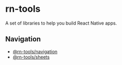 # rn-tools

A set of libraries to help you build React Native apps.

## Navigation

- [@rn-tools/navigation](packages/navigation/readme.md)
- [@rn-tools/sheets](packages/sheets/README.md)
